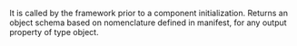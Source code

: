 It is called by the framework prior to a component initialization. Returns an object schema based on nomenclature defined in manifest, for any output property of type object. 